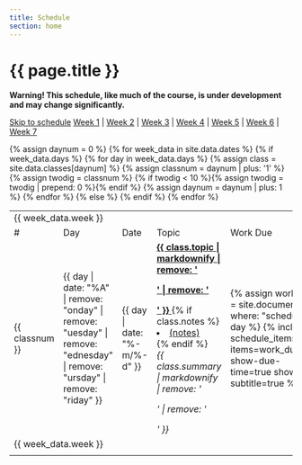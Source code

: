 ```yaml
---
title: Schedule
section: home
---
```

# {{ page.title }}

**Warning!  This schedule, like much of the course, is under development
and may change significantly.**

<a href="#schedule" class="sr-only sr-only-focusable">Skip to schedule</a>
[Week 1](#week01) |
[Week 2](#week02) |
[Week 3](#week03) |
[Week 4](#week04) |
[Week 5](#week05) |
[Week 6](#week06) |
[Week 7](#week07) 
<a name="schedule"></a>

<table class="table table-condensed table-responsive text-center">
  <tbody style="vertical-align: middle">
    {% assign daynum = 0 %}
    {% for week_data in site.data.dates %}
      {% if week_data.days %}
        <tr class="week-header">
          <td colspan="9"><a name="{{ week_data.anchor }}"></a>{{ week_data.week }}</td>
        </tr>
        <tr class="column-header">
          <td class="hidden-xs">#</td>
          <td class="hidden-xs">Day</td>
          <td>Date</td>
          <td colspan="4">Topic</td>
          <td colspan="2">Work Due</td>
        </tr>
        {% for day in week_data.days %}
          {% assign class = site.data.classes[daynum] %}
          {% assign classnum = daynum | plus: '1' %}
          {% assign twodig = classnum %}
          {% if twodig < 10 %}{% assign twodig = twodig | prepend: 0 %}{% endif %}
          <tr>
            <td class="hidden-xs">{{ classnum }}</td>
            <td class="hidden-xs">{{ day | date: "%A" | remove: "onday" | remove: "uesday" | remove: "ednesday" | remove: "ursday" | remove: "riday" }}</td>
            <td>{{ day | date: "%-m/%-d" }}</td>
            <td halign="left" colspan="4">
                    <a href="{{ site.baseurl }}/outlines/outline.{{ twodig }}.html">
                    <strong>{{ class.topic | markdownify | remove: '<p>' | remove: '</p>' }}</strong>
                    </a>
                {% if class.notes %}<li><a href="{{ class.notes }}">(notes)</a></li>{% endif %}
                <br>
                  <em>{{ class.summary | markdownify | remove: '<p>' | remove: '</p>' }}</em>
            </td>
            <td class="text-nowrap">
              {% assign work_due = site.documents | where: "schedule", day %}
              {% include schedule_items.html items=work_due show-due-time=true show-subtitle=true %}
            </td>
          </tr>
          {% assign daynum = daynum | plus: 1 %}
        {% endfor %}
      {% else %}
        <tr class="week-header">
          <td colspan="9">{{ week_data.week }}</td>
        </tr>
        <tr>
          <td colspan="9"></td>
        </tr>
      {% endif %}
    {% endfor %}
  </tbody>
</table>
